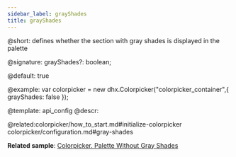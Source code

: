 ```yaml
---
sidebar_label: grayShades
title: grayShades
---          
```


@short: defines whether the section with gray shades is displayed in the palette

@signature: grayShades?: boolean;

@default: true

@example: 
var colorpicker = new dhx.Colorpicker("colorpicker_container",{
	grayShades: false
});

@template:	api_config
@descr: 

@related:colorpicker/how_to_start.md#initialize-colorpicker
colorpicker/configuration.md#gray-shades

**Related sample**: [Colorpicker. Palette Without Gray Shades](https://snippet.dhtmlx.com/b44fp8q2)